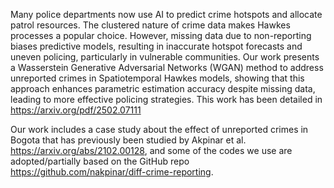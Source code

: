 Many police departments now use AI to predict crime hotspots and allocate patrol resources. The clustered nature of crime data makes Hawkes processes a popular choice. However, missing data due to non-reporting biases predictive models, resulting in inaccurate hotspot forecasts and uneven policing, particularly in vulnerable communities. Our work presents a Wasserstein Generative Adversarial Networks (WGAN) method to address unreported crimes in Spatiotemporal Hawkes models, showing that this approach enhances parametric estimation accuracy despite missing data, leading to more effective policing strategies. This work has been detailed in https://arxiv.org/pdf/2502.07111

Our work includes a case study about the effect of unreported crimes in Bogota that has previously been studied by Akpinar et al. https://arxiv.org/abs/2102.00128, and some of the codes we use are adopted/partially based on the GitHub repo https://github.com/nakpinar/diff-crime-reporting. 

